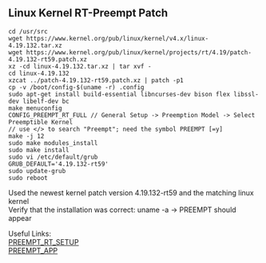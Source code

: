 ## Linux Kernel RT-Preempt Patch

```
cd /usr/src
wget https://www.kernel.org/pub/linux/kernel/v4.x/linux-4.19.132.tar.xz
wget https://www.kernel.org/pub/linux/kernel/projects/rt/4.19/patch-4.19.132-rt59.patch.xz
xz -cd linux-4.19.132.tar.xz | tar xvf -
cd linux-4.19.132
xzcat ../patch-4.19.132-rt59.patch.xz | patch -p1
cp -v /boot/config-$(uname -r) .config
sudo apt-get install build-essential libncurses-dev bison flex libssl-dev libelf-dev bc
make menuconfig
CONFIG_PREEMPT_RT_FULL // General Setup -> Preemption Model -> Select Preemptible Kernel
// use </> to search "Preempt"; need the symbol PREEMPT [=y]
make -j 12
sudo make modules_install
sudo make install
sudo vi /etc/default/grub
GRUB_DEFAULT='4.19.132-rt59'
sudo update-grub
sudo reboot
```

Used the newest kernel patch version 4.19.132-rt59 and the matching linux kernel  
Verify that the installation was correct: uname -a -> PREEMPT should appear  

Useful Links:  
[PREEMPT_RT_SETUP](https://wiki.linuxfoundation.org/realtime/documentation/howto/applications/preemptrt_setup)  
[PREEMPT_APP](https://wiki.linuxfoundation.org/realtime/documentation/howto/applications/application_base)  



